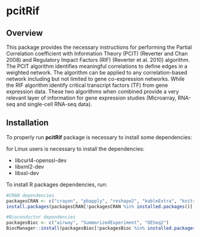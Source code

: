 # pcitRif

## Overview
<p>This package provides the necessary instructions for performing the Partial Correlation coefficient with Information Theory (PCIT) (Reverter and Chan 2008) and Regulatory Impact Factors (RIF) (Reverter et al. 2010) algorithm. The PCIT algorithm identifies meaningful correlations to define edges in a weighted network. The algorithm can be applied to any correlation-based network including but not limited to gene co-expression networks. While the RIF algorithm identify critical transcript factors (TF) from gene expression data. These two algorithms when combined provide a very relevant layer of information for gene expression studies (Microarray, RNA-seq and single-cell RNA-seq data).

## Installation

<p>To properly run <b>pcitRif</b> package is necessary to install some dependencies:</p>
<p>for Linux users is necessary to install the dependencies:</p>

* libcurl4-openssl-dev
* libxml2-dev 
* libssl-dev

<p>To install R packages dependencies, run:</p>

```R
#CRAN dependencies
packagesCRAN <- c("crayon", "pbapply", "reshape2", "kableExtra", "knitr", "rmarkdown", "ggplot2", "gridExtra", "BiocManager")
install.packages(packagesCRAN[!packagesCRAN %in% installed.packages()[,1]])

#Bioconductor dependencies
packagesBioc <- c("airway", "SummarizedExperiment", "DESeq2")
BiocManager::install(packagesBioc[!packagesBioc %in% installed.packages()[,1]])
```
